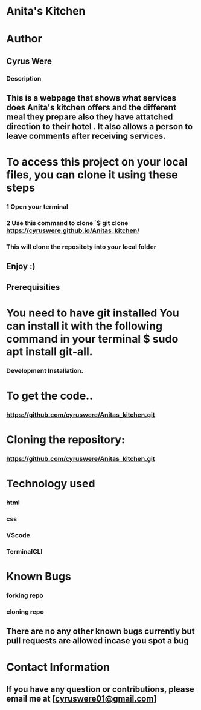 # Anita's Kitchen
# Author
## Cyrus Were
### Description
## This is a webpage that shows what services does Anita's kitchen offers and the different meal they prepare also they have attatched direction to their hotel . It also allows a person to leave comments after receiving services.
# To access this project on your local files, you can clone it using these steps

### 1 Open your terminal
### 2 Use this command to clone `$ git clone https://cyruswere.github.io/Anitas_kitchen/
### This will clone the repositoty into your local folder
## Enjoy :)

## Prerequisities
# You need to have git installed You can install it with the following command in your terminal $ sudo apt install git-all.

### Development Installation.

# To get the code..
### https://github.com/cyruswere/Anitas_kitchen.git
# Cloning the repository:
### https://github.com/cyruswere/Anitas_kitchen.git
# Technology used
### html
### css
### VScode
### TerminalCLI
# Known Bugs
### forking repo
### cloning repo
## There are no any other known bugs currently but pull requests are allowed incase you spot a bug
# Contact Information
## If you have any question or contributions, please email me at [cyruswere01@gmail.com]
